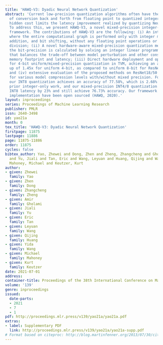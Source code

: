 ```yaml
---
title: 'HAWQ-V3: Dyadic Neural Network Quantization'
abstract: 'Current low-precision quantization algorithms often have the hidden cost
  of conversion back and forth from floating point to quantized integer values. This
  hidden cost limits the latency improvement realized by quantizing Neural Networks.
  To address this, we present HAWQ-V3, a novel mixed-precision integer-only quantization
  framework. The contributions of HAWQ-V3 are the following: (i) An integer-only inference
  where the entire computational graph is performed only with integer multiplication,
  addition, and bit shifting, without any floating point operations or even integer
  division; (ii) A novel hardware-aware mixed-precision quantization method where
  the bit-precision is calculated by solving an integer linear programming problem
  that balances the trade-off between model perturbation and other constraints, e.g.,
  memory footprint and latency; (iii) Direct hardware deployment and open source contribution
  for 4-bit uniform/mixed-precision quantization in TVM, achieving an average speed
  up of 1.45x for uniform 4-bit, as compared to uniform 8-bit for ResNet50 on T4 GPUs;
  and (iv) extensive evaluation of the proposed methods on ResNet18/50 and InceptionV3,
  for various model compression levels with/without mixed precision. For ResNet50,
  our INT8 quantization achieves an accuracy of 77.58%, which is 2.68% higher than
  prior integer-only work, and our mixed-precision INT4/8 quantization can reduce
  INT8 latency by 23% and still achieve 76.73% accuracy. Our framework and the TVM
  implementation have been open sourced (HAWQ, 2020).'
layout: inproceedings
series: Proceedings of Machine Learning Research
publisher: PMLR
issn: 2640-3498
id: yao21a
month: 0
tex_title: 'HAWQ-V3: Dyadic Neural Network Quantization'
firstpage: 11875
lastpage: 11886
page: 11875-11886
order: 11875
cycles: false
bibtex_author: Yao, Zhewei and Dong, Zhen and Zheng, Zhangcheng and Gholami, Amir
  and Yu, Jiali and Tan, Eric and Wang, Leyuan and Huang, Qijing and Wang, Yida and
  Mahoney, Michael and Keutzer, Kurt
author:
- given: Zhewei
  family: Yao
- given: Zhen
  family: Dong
- given: Zhangcheng
  family: Zheng
- given: Amir
  family: Gholami
- given: Jiali
  family: Yu
- given: Eric
  family: Tan
- given: Leyuan
  family: Wang
- given: Qijing
  family: Huang
- given: Yida
  family: Wang
- given: Michael
  family: Mahoney
- given: Kurt
  family: Keutzer
date: 2021-07-01
address:
container-title: Proceedings of the 38th International Conference on Machine Learning
volume: '139'
genre: inproceedings
issued:
  date-parts:
  - 2021
  - 7
  - 1
pdf: http://proceedings.mlr.press/v139/yao21a/yao21a.pdf
extras:
- label: Supplementary PDF
  link: http://proceedings.mlr.press/v139/yao21a/yao21a-supp.pdf
# Format based on citeproc: http://blog.martinfenner.org/2013/07/30/citeproc-yaml-for-bibliographies/
---
```

